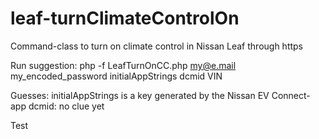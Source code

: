 # leaf-turnClimateControlOn
Command-class to turn on climate control in Nissan Leaf through https

Run suggestion:
php -f LeafTurnOnCC.php my@e.mail my_encoded_password initialAppStrings dcmid VIN

Guesses:
initialAppStrings is a key generated by the Nissan EV Connect-app
dcmid: no clue yet

Test
